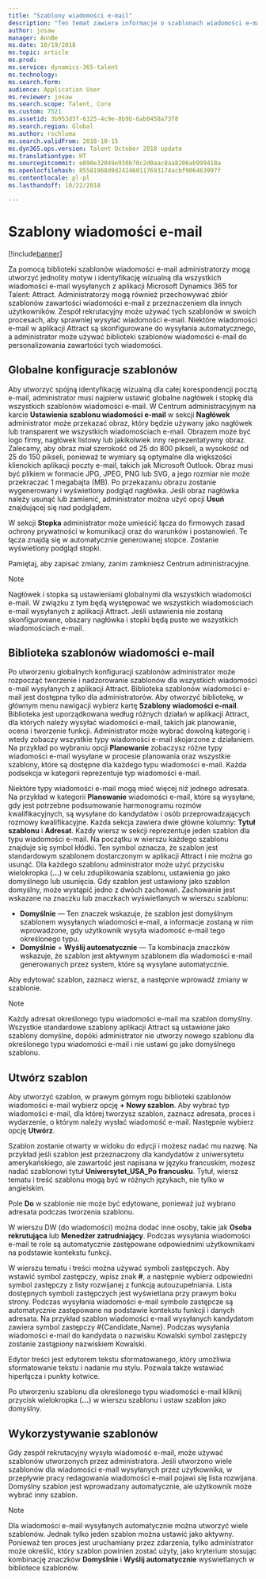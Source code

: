 ```yaml
---
title: "Szablony wiadomości e-mail"
description: "Ten temat zawiera informacje o szablonach wiadomości e-mail, które można tworzyć i ich używać w aplikacji Microsoft Dynamics 365 for Talent - Attract."
author: josaw
manager: AnnBe
ms.date: 10/19/2018
ms.topic: article
ms.prod: 
ms.service: dynamics-365-talent
ms.technology: 
ms.search.form: 
audience: Application User
ms.reviewer: josaw
ms.search.scope: Talent, Core
ms.custom: 7521
ms.assetid: 3b953d5f-6325-4c9e-8b9b-6ab0458a73f8
ms.search.region: Global
ms.author: rschloma
ms.search.validFrom: 2018-10-15
ms.dyn365.ops.version: Talent October 2018 update
ms.translationtype: HT
ms.sourcegitcommit: e890e32049e930b70c2d0aac8aa8206ab999418a
ms.openlocfilehash: 85581968d9d242460117693174acbf906463997f
ms.contentlocale: pl-pl
ms.lasthandoff: 10/22/2018

---
```


# <a name="email-templates"></a>Szablony wiadomości e-mail
[!include[banner](../includes/banner.md)]

Za pomocą biblioteki szablonów wiadomości e-mail administratorzy mogą utworzyć jednolity motyw i identyfikację wizualną dla wszystkich wiadomości e-mail wysyłanych z aplikacji Microsoft Dynamics 365 for Talent: Attract. Administratorzy mogą również przechowywać zbiór szablonów zawartości wiadomości e-mail z przeznaczeniem dla innych użytkowników. Zespół rekrutacyjny może używać tych szablonów w swoich procesach, aby sprawniej wysyłać wiadomości e-mail. Niektóre wiadomości e-mail w aplikacji Attract są skonfigurowane do wysyłania automatycznego, a administrator może używać biblioteki szablonów wiadomości e-mail do personalizowania zawartości tych wiadomości.

## <a name="global-template-configurations"></a>Globalne konfiguracje szablonów

Aby utworzyć spójną identyfikację wizualną dla całej korespondencji pocztą e-mail, administrator musi najpierw ustawić globalne nagłówek i stopkę dla wszystkich szablonów wiadomości e-mail. W Centrum administracyjnym na karcie **Ustawienia szablonu wiadomości e-mail** w sekcji **Nagłówek** administrator może przekazać obraz, który będzie używany jako nagłówek lub transparent we wszystkich wiadomościach e-mail. Obrazem może być logo firmy, nagłówek listowy lub jakikolwiek inny reprezentatywny obraz. Zalecamy, aby obraz miał szerokość od 25 do 800 pikseli, a wysokość od 25 do 150 pikseli, ponieważ te wymiary są optymalne dla większości klienckich aplikacji poczty e-mail, takich jak Microsoft Outlook. Obraz musi być plikiem w formacie JPG, JPEG, PNG lub SVG, a jego rozmiar nie może przekraczać 1 megabajta (MB). Po przekazaniu obrazu zostanie wygenerowany i wyświetlony podgląd nagłówka. Jeśli obraz nagłówka należy usunąć lub zamienić, administrator można użyć opcji **Usuń** znajdującej się nad podglądem.

W sekcji **Stopka** administrator może umieścić łącza do firmowych zasad ochrony prywatności w komunikacji oraz do warunków i postanowień. Te łącza znajdą się w automatycznie generowanej stopce. Zostanie wyświetlony podgląd stopki.

Pamiętaj, aby zapisać zmiany, zanim zamkniesz Centrum administracyjne.

> [!NOTE] 
> Nagłówek i stopka są ustawieniami globalnymi dla wszystkich wiadomości e-mail. W związku z tym będą występować we wszystkich wiadomościach e-mail wysyłanych z aplikacji Attract. Jeśli ustawienia nie zostaną skonfigurowane, obszary nagłówka i stopki będą puste we wszystkich wiadomościach e-mail.

## <a name="email-template-library"></a>Biblioteka szablonów wiadomości e-mail 

Po utworzeniu globalnych konfiguracji szablonów administrator może rozpocząć tworzenie i nadzorowanie szablonów dla wszystkich wiadomości e-mail wysyłanych z aplikacji Attract. Biblioteka szablonów wiadomości e-mail jest dostępna tylko dla administratorów. Aby otworzyć bibliotekę, w głównym menu nawigacji wybierz kartę **Szablony wiadomości e-mail**. Biblioteka jest uporządkowana według różnych działań w aplikacji Attract, dla których należy wysyłać wiadomości e-mail, takich jak planowanie, ocena i tworzenie funkcji. Administrator może wybrać dowolną kategorię i wtedy zobaczy wszystkie typy wiadomości e-mail skojarzone z działaniem. Na przykład po wybraniu opcji **Planowanie** zobaczysz różne typy wiadomości e-mail wysyłane w procesie planowania oraz wszystkie szablony, które są dostępne dla każdego typu wiadomości e-mail. Każda podsekcja w kategorii reprezentuje typ wiadomości e-mail.

Niektóre typy wiadomości e-mail mogą mieć więcej niż jednego adresata. Na przykład w kategorii **Planowanie** wiadomości e-mail, które są wysyłane, gdy jest potrzebne podsumowanie harmonogramu rozmów kwalifikacyjnych, są wysyłane do kandydatów i osób przeprowadzających rozmowy kwalifikacyjne. Każda sekcja zawiera dwie główne kolumny: **Tytuł szablonu** i **Adresat**. Każdy wiersz w sekcji reprezentuje jeden szablon dla typu wiadomości e-mail. Na początku w wierszu każdego szablonu znajduje się symbol kłódki. Ten symbol oznacza, że szablon jest standardowym szablonem dostarczonym w aplikacji Attract i nie można go usunąć. Dla każdego szablonu administrator może użyć przycisku wielokropka (**...**) w celu zduplikowania szablonu, ustawienia go jako domyślnego lub usunięcia. Gdy szablon jest ustawiony jako szablon domyślny, może wystąpić jedno z dwóch zachowań. Zachowanie jest wskazane na znaczku lub znaczkach wyświetlanych w wierszu szablonu:

- **Domyślnie** — Ten znaczek wskazuje, że szablon jest domyślnym szablonem wysyłanych wiadomości e-mail, a informacje zostaną w nim wprowadzone, gdy użytkownik wysyła wiadomość e-mail tego określonego typu.
- **Domyślnie** + **Wyślij automatycznie** — Ta kombinacja znaczków wskazuje, że szablon jest aktywnym szablonem dla wiadomości e-mail generowanych przez system, które są wysyłane automatycznie.

Aby edytować szablon, zaznacz wiersz, a następnie wprowadź zmiany w szablonie.

> [!NOTE]
> Każdy adresat określonego typu wiadomości e-mail ma szablon domyślny. Wszystkie standardowe szablony aplikacji Attract są ustawione jako szablony domyślne, dopóki administrator nie utworzy nowego szablonu dla określonego typu wiadomości e-mail i nie ustawi go jako domyślnego szablonu.

## <a name="create-a-template"></a>Utwórz szablon

Aby utworzyć szablon, w prawym górnym rogu biblioteki szablonów wiadomości e-mail wybierz opcję **+ Nowy szablon**. Aby wybrać typ wiadomości e-mail, dla której tworzysz szablon, zaznacz adresata, proces i wydarzenie, o którym należy wysłać wiadomość e-mail. Następnie wybierz opcję **Utwórz**.

Szablon zostanie otwarty w widoku do edycji i możesz nadać mu nazwę. Na przykład jeśli szablon jest przeznaczony dla kandydatów z uniwersytetu amerykańskiego, ale zawartość jest napisana w języku francuskim, możesz nadać szablonowi tytuł **Uniwersytet\_USA\_Po francusku**. Tytuł, wiersz tematu i treść szablonu mogą być w różnych językach, nie tylko w angielskim.

Pole **Do** w szablonie nie może być edytowane, ponieważ już wybrano adresata podczas tworzenia szablonu.

W wierszu DW (do wiadomości) można dodać inne osoby, takie jak **Osoba rekrutująca** lub **Menedżer zatrudniający**. Podczas wysyłania wiadomości e-mail te role są automatycznie zastępowane odpowiednimi użytkownikami na podstawie kontekstu funkcji.

W wierszu tematu i treści można używać symboli zastępczych. Aby wstawić symbol zastępczy, wpisz znak **\#**, a następnie wybierz odpowiedni symbol zastępczy z listy rozwijanej z funkcją autouzupełniania. Lista dostępnych symboli zastępczych jest wyświetlana przy prawym boku strony. Podczas wysyłania wiadomości e-mail symbole zastępcze są automatycznie zastępowane na podstawie kontekstu funkcji i danych adresata. Na przykład szablon wiadomości e-mail wysyłanych kandydatom zawiera symbol zastępczy \#{Candidate\_Name}. Podczas wysyłania wiadomości e-mail do kandydata o nazwisku Kowalski symbol zastępczy zostanie zastąpiony nazwiskiem Kowalski.

Edytor treści jest edytorem tekstu sformatowanego, który umożliwia sformatowanie tekstu i nadanie mu stylu. Pozwala także wstawiać hiperłącza i punkty kotwice.

Po utworzeniu szablonu dla określonego typu wiadomości e-mail kliknij przycisk wielokropka (**...**) w wierszu szablonu i ustaw szablon jako domyślny.

## <a name="consume-templates"></a>Wykorzystywanie szablonów

Gdy zespół rekrutacyjny wysyła wiadomość e-mail, może używać szablonów utworzonych przez administratora. Jeśli utworzono wiele szablonów dla wiadomości e-mail wysyłanych przez użytkownika, w przepływie pracy redagowania wiadomości e-mail pojawi się lista rozwijana. Domyślny szablon jest wprowadzany automatycznie, ale użytkownik może wybrać inny szablon.

> [!NOTE] 
> Dla wiadomości e-mail wysyłanych automatycznie można utworzyć wiele szablonów. Jednak tylko jeden szablon można ustawić jako aktywny. Ponieważ ten proces jest uruchamiany przez zdarzenia, tylko administrator może określić, który szablon powinien zostać użyty, jako kryterium stosując kombinację znaczków **Domyślnie** i **Wyślij automatycznie** wyświetlanych w bibliotece szablonów.

